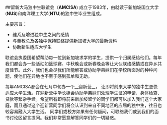 ##留新大马独中生联谊会（__AMCISA__)
成立于1983年，由就读于新加坡国立大学(__NUS__)和南洋理工大学(__NTU__)的独中生毕业生组成。 

主要宗旨：

- 维系及增进独中生之间的感情
- 与董教总及各独中保持联络提供新加坡大学的最新资料
- 协助新生适应大学生

联谊会执委团希望帮助每一位到新加坡求学的学生，提供一个归属感给他们。每年我们都会办一些活动如篮球赛、中秋晚会或新春晚会等让大伙联络感情或在异乡共度佳节。此外，我们也会尽我们所能解答或协助学弟妹们在学校所面对的种种问题，使他们在异地也不至于感到孤单和无助。

每年AMCISA都会在七月中旬办一个__迎新营__， 让即将前来大学的独中生更快适应大学生活。在迎新营中学长姐会协助学弟妹们处理学生证的申请、身体检查、贷款等繁杂手续。希望所有即将前来新加坡留学的同学们都可以加入我们这个大家庭，而且通过这个迎新营同学们将会认识到来自不同地区的应届的独中生，往日也较容易融入大学生活。
同学们或校方如果有任何疑问，可联络我们或到我们的面书讨论区留言提问。我们非常愿意解答同学们的一切疑惑。
